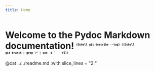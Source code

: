 ```yaml
---
title: Home
---
```


# Welcome to the Pydoc Markdown documentation! <sup style="font-size: 10px"><code>{@shell git describe --tag} ({@shell git branch | grep \\* | cut -d ' ' -f2})</code></sup>

@cat ../../readme.md :with slice_lines = "2:"
